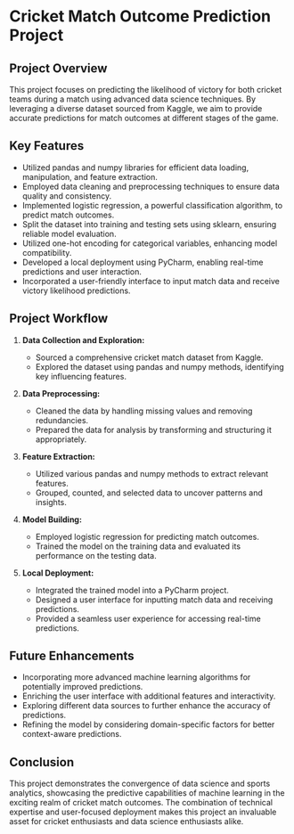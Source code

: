 # Cricket Match Outcome Prediction Project

## Project Overview

This project focuses on predicting the likelihood of victory for both cricket teams during a match using advanced data science techniques. By leveraging a diverse dataset sourced from Kaggle, we aim to provide accurate predictions for match outcomes at different stages of the game.

## Key Features

- Utilized pandas and numpy libraries for efficient data loading, manipulation, and feature extraction.
- Employed data cleaning and preprocessing techniques to ensure data quality and consistency.
- Implemented logistic regression, a powerful classification algorithm, to predict match outcomes.
- Split the dataset into training and testing sets using sklearn, ensuring reliable model evaluation.
- Utilized one-hot encoding for categorical variables, enhancing model compatibility.
- Developed a local deployment using PyCharm, enabling real-time predictions and user interaction.
- Incorporated a user-friendly interface to input match data and receive victory likelihood predictions.

## Project Workflow

1. **Data Collection and Exploration:**
   - Sourced a comprehensive cricket match dataset from Kaggle.
   - Explored the dataset using pandas and numpy methods, identifying key influencing features.

2. **Data Preprocessing:**
   - Cleaned the data by handling missing values and removing redundancies.
   - Prepared the data for analysis by transforming and structuring it appropriately.

3. **Feature Extraction:**
   - Utilized various pandas and numpy methods to extract relevant features.
   - Grouped, counted, and selected data to uncover patterns and insights.

4. **Model Building:**
   - Employed logistic regression for predicting match outcomes.
   - Trained the model on the training data and evaluated its performance on the testing data.

5. **Local Deployment:**
   - Integrated the trained model into a PyCharm project.
   - Designed a user interface for inputting match data and receiving predictions.
   - Provided a seamless user experience for accessing real-time predictions.

## Future Enhancements

- Incorporating more advanced machine learning algorithms for potentially improved predictions.
- Enriching the user interface with additional features and interactivity.
- Exploring different data sources to further enhance the accuracy of predictions.
- Refining the model by considering domain-specific factors for better context-aware predictions.

## Conclusion

This project demonstrates the convergence of data science and sports analytics, showcasing the predictive capabilities of machine learning in the exciting realm of cricket match outcomes. The combination of technical expertise and user-focused deployment makes this project an invaluable asset for cricket enthusiasts and data science enthusiasts alike.
